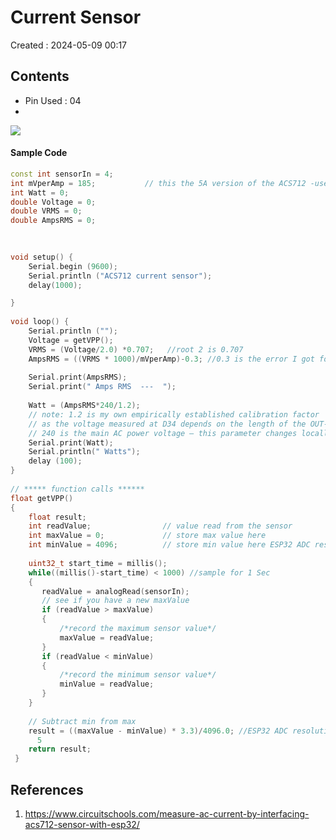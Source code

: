 # Current Sensor
Created : 2024-05-09 00:17


## Contents

- Pin Used : 04
- 

![](https://www.circuitschools.com/wp-content/uploads/2022/03/ACS712-current-sensor-with-ESP32-circuit-diagram-with-voltage-divider.webp)


#### Sample Code

```cpp
const int sensorIn = 4;      
int mVperAmp = 185;           // this the 5A version of the ACS712 -use 100 for 20A Module and 66 for 30A Module
int Watt = 0;
double Voltage = 0;
double VRMS = 0;
double AmpsRMS = 0;
 

 
void setup() {
	Serial.begin (9600); 
	Serial.println ("ACS712 current sensor"); 
	delay(1000);

}
 
void loop() {
	Serial.println (""); 
	Voltage = getVPP();
	VRMS = (Voltage/2.0) *0.707;   //root 2 is 0.707
	AmpsRMS = ((VRMS * 1000)/mVperAmp)-0.3; //0.3 is the error I got for my sensor
	
	Serial.print(AmpsRMS);
	Serial.print(" Amps RMS  ---  ");
	
	Watt = (AmpsRMS*240/1.2);
	// note: 1.2 is my own empirically established calibration factor
	// as the voltage measured at D34 depends on the length of the OUT-to-D34 wire
	// 240 is the main AC power voltage – this parameter changes locally
	Serial.print(Watt);
	Serial.println(" Watts");
	delay (100);
}
 
// ***** function calls ******
float getVPP()
{
	float result;
	int readValue;                // value read from the sensor
	int maxValue = 0;             // store max value here
	int minValue = 4096;          // store min value here ESP32 ADC resolution
	
	uint32_t start_time = millis();
	while((millis()-start_time) < 1000) //sample for 1 Sec
	{
	   readValue = analogRead(sensorIn);
	   // see if you have a new maxValue
	   if (readValue > maxValue) 
	   {
		   /*record the maximum sensor value*/
		   maxValue = readValue;
	   }
	   if (readValue < minValue) 
	   {
		   /*record the minimum sensor value*/
		   minValue = readValue;
	   }
	}
   
	// Subtract min from max
	result = ((maxValue - minValue) * 3.3)/4096.0; //ESP32 ADC resolution 4096
	  5
	return result;
 }
```


## References
1. https://www.circuitschools.com/measure-ac-current-by-interfacing-acs712-sensor-with-esp32/